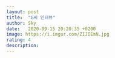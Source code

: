 ```yaml
---
layout: post
title:  "G씨 인터뷰"
author: Sky
date:   2020-09-15 20:20:35 +0200
image: https://i.imgur.com/ZIJIEmN.jpg
rating: 4
description: 
---
```

